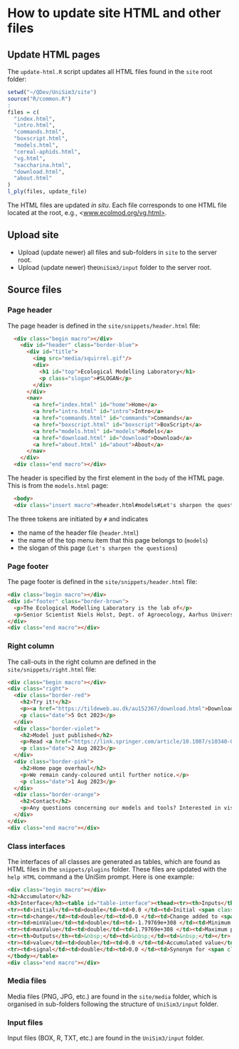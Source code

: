 # How to update site HTML and other files

## Update HTML pages

The `update-html.R` script updates all HTML files found in the `site` root folder:

```R
setwd("~/QDev/UniSim3/site")
source("R/common.R")
:
files = c(
  "index.html",
  "intro.html",
  "commands.html",
  "boxscript.html",
  "models.html",
  "cereal-aphids.html",
  "vg.html",
  "saccharina.html",
  "download.html",
  "about.html"
)
l_ply(files, update_file)
```

The HTML files are updated *in situ*. Each file corresponds to one HTML file located at the root, e.g., <www.ecolmod.org/vg.html>.

## Upload site

* Upload (update newer) all files and sub-folders in `site` to the server root.
* Upload (update newer) the`UniSim3/input` folder to the server root.

## Source files

### Page header

The page header is defined in the `site/snippets/header.html` file:

```html
  <div class="begin macro"></div>
    <div id="header" class="border-blue">
      <div id="title">
        <img src="media/squirrel.gif"/>
        <div>
          <h1 id="top">Ecological Modelling Laboratory</h1>
          <p class="slogan">#SLOGAN</p>
        </div>
      </div>
      <nav>
        <a href="index.html" id="home">Home</a>
        <a href="intro.html" id="intro">Intro</a>
        <a href="commands.html" id="commands">Commands</a>
        <a href="boxscript.html" id="boxscript">BoxScript</a>
        <a href="models.html" id="models">Models</a>
        <a href="download.html" id="download">Download</a>
        <a href="about.html" id="about">About</a>
      </nav>
    </div>
  <div class="end macro"></div>
```

The header is specified by the first element in the `body` of the HTML page. This is from the `models.html` page:

```html
  <body>
  <div class="insert macro">#header.html#models#Let's sharpen the questions</div>
```

The three tokens are initiated by `#` and indicates

* the name of the header file (`header.html`)
* the name of the top menu item that this page belongs to (`models`)
* the slogan of this page (`Let's sharpen the questions`)

### Page footer

The page footer is defined in the `site/snippets/header.html` file:

```html
<div class="begin macro"></div>
<div id="footer" class="border-brown">
  <p>The Ecological Modelling Laboratory is the lab of</p>
  <p>Senior Scientist Niels Holst, Dept. of Agroecology, Aarhus University, Denmark</p>
</div>
<div class="end macro"></div>
```

### Right column

The call-outs in the right column are defined in the `site/snippets/right.html` file:

```html
<div class="begin macro"></div>
<div class="right">
  <div class="border-red">
    <h2>Try it!</h2>
    <p><a href="https://tildeweb.au.dk/au152367/download.html">Download</a> the latest version with the newly published Cereal Aphid-Fungus model. Also includes the Virtual Greenhouse model. </p>
    <p class="date">5 Oct 2023</p>
  </div>
  <div class="border-violet">
    <h2>Model just published</h2>
    <p>Read <a href="https://link.springer.com/article/10.1007/s10340-023-01674-w">our paper</a> on the Cereal Aphid-Fungus model and study the <a href="https://tildeweb.au.dk/au152367/models.html">detailed documentation</a>. Any questions? <a href="mailto:niels.holst@agro.au.dk">Write us</a>.</p>
    <p class="date">2 Aug 2023</p>
  </div>
  <div class="border-pink">
    <h2>Home page overhaul</h2>
    <p>We remain candy-coloured until further notice.</p>
    <p class="date">1 Aug 2023</p>
  </div>
  <div class="border-orange">
    <h2>Contact</h2>
    <p>Any questions concerning our models and tools? Interested in visiting the lab? Want to chat online? <a href="mailto:niels.holst@agro.au.dk">Write us</a>.</p>
  </div>
</div>
<div class="end macro"></div>
```

### Class interfaces

The interfaces of all classes are generated as tables, which are found as HTML files in the `snippets/plugins` folder. These files are updated with the `help HTML` command a the UniSim prompt. Here is one example:

```html
<div class="begin macro"></div>
<h2>Accumulator</h2>
<h3>Interface</h3><table id="table-interface"><thead><tr><th>Inputs</th><th>Type</th><th>Default</th><th>Purpose / Expression</th></tr></thead><tbody>
<tr><td>initial</td><td>double</td><td>0.0 </td><td>Initial <span class="table-interface-code">value</span> at reset</td></tr>
<tr><td>change</td><td>double</td><td>0.0 </td><td>Change added to <span class="table-interface-code">value</span></td></tr>
<tr><td>minValue</td><td>double</td><td>-1.79769e+308 </td><td>Minimum possible <span class="table-interface-code">value</span></td></tr>
<tr><td>maxValue</td><td>double</td><td>1.79769e+308 </td><td>Maximum possible <span class="table-interface-code">value</span></td></tr>
<tr><th>Outputs</th><td>&nbsp;</td><td>&nbsp;</td><td>&nbsp;</td></tr>
<tr><td>value</td><td>double</td><td>0.0 </td><td>Accumulated value</td></tr>
<tr><td>signal</td><td>double</td><td>0.0 </td><td>Synonym for <span class="table-interface-code">value</span></td></tr>
</tbody></table>
<div class="end macro"></div>
```



### Media files

Media files (PNG, JPG, etc.) are found in the `site/media` folder, which is organised in sub-folders following the structure of `UniSim3/input` folder.

### Input files

Input files (BOX, R, TXT, etc.) are found in the `UniSim3/input` folder.

